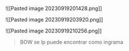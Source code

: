 ![[Pasted image 20230919201428.png]]

![[Pasted image 20230919203920.png]]

![[Pasted image 20230919210256.png]]

> BOW se lp puede encontrar como ingrama